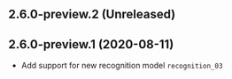 ## 2.6.0-preview.2 (Unreleased)


## 2.6.0-preview.1 (2020-08-11)

- Add support for new recognition model `recognition_03`
